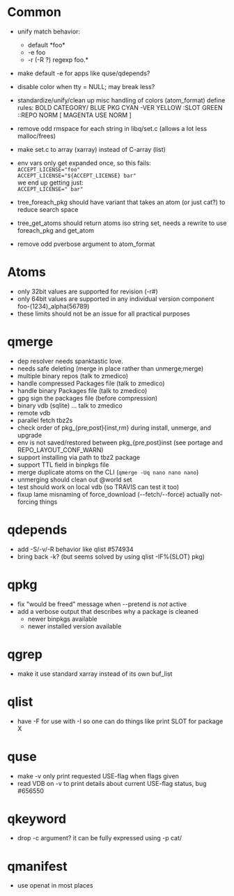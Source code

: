 # Common

- unify match behavior:
	- default \*foo\*
	- -e foo
	- -r (-R ?) regexp foo.\*
- make default -e for apps like quse/qdepends?

- disable color when tty = NULL; may break less?

- standardize/unify/clean up misc handling of colors (atom\_format)
  define rules:
    BOLD CATEGORY/ BLUE PKG CYAN -VER YELLOW :SLOT GREEN ::REPO NORM [ MAGENTA USE NORM ]

- remove odd rmspace for each string in libq/set.c (allows a lot less
  malloc/frees)

- make set.c to array (xarray) instead of C-array (list)

- env vars only get expanded once, so this fails:<br>
  `ACCEPT_LICENSE="foo"`<br>
  `ACCEPT_LICENSE="${ACCEPT_LICENSE} bar"`<br>
  we end up getting just:<br>
  `ACCEPT_LICENSE=" bar"`

- tree\_foreach\_pkg should have variant that takes an atom (or just
  cat?) to reduce search space

- tree\_get\_atoms should return atoms iso string set, needs a rewrite
  to use foreach\_pkg and get\_atom

- remove odd pverbose argument to atom\_format

# Atoms

- only 32bit values are supported for revision (-r#)
- only 64bit values are supported in any individual version component
  foo-(1234)\_alpha(56789)
- these limits should not be an issue for all practical purposes

# qmerge

- dep resolver needs spanktastic love.
- needs safe deleting (merge in place rather than unmerge;merge)
- multiple binary repos (talk to zmedico)
- handle compressed Packages file (talk to zmedico)
- handle binary Packages file (talk to zmedico)
- gpg sign the packages file (before compression)
- binary vdb (sqlite) ... talk to zmedico
- remote vdb
- parallel fetch tbz2s
- check order of pkg\_{pre,post}{inst,rm} during install, unmerge, and upgrade
- env is not saved/restored between pkg\_{pre,post}inst (see portage and REPO\_LAYOUT\_CONF\_WARN)
- support installing via path to tbz2 package
- support TTL field in binpkgs file
- merge duplicate atoms on the CLI (`qmerge -Uq nano nano nano`)
- unmerging should clean out @world set
- test should work on local vdb (so TRAVIS can test it too)
- fixup lame misnaming of force\_download (--fetch/--force) actually
  not-forcing things

# qdepends

- add -S/-v/-R behavior like qlist #574934
- bring back -k?  (but seems solved by using qlist -IF%{SLOT} pkg)

# qpkg

- fix "would be freed" message when --pretend is *not* active
- add a verbose output that describes why a package is cleaned
	- newer binpkgs available
	- newer installed version available

# qgrep

- make it use standard xarray instead of its own buf\_list

# qlist
- have -F for use with -I so one can do things like print SLOT for
  package X

# quse
- make -v only print requested USE-flag when flags given
- read VDB on -v to print details about current USE-flag status, bug #656550

# qkeyword
- drop -c argument? it can be fully expressed using -p cat/

# qmanifest
- use openat in most places
